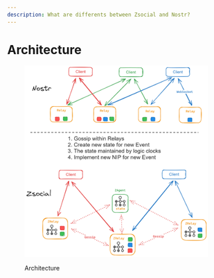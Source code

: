 ```yaml
---
description: What are differents between Zsocial and Nostr?
---
```


# Architecture

<figure><img src=".gitbook/assets/image.png" alt=""><figcaption><p>Architecture</p></figcaption></figure>












